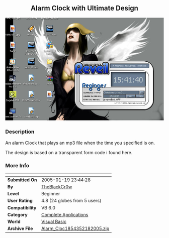 ﻿<div align="center">

## Alarm Clock with Ultimate Design

<img src="PIC2005218944556133.jpg">
</div>

### Description

An alarm Clock that plays an mp3 file when the time you specified is on.

The design is based on a transparent form code i found here.
 
### More Info
 


<span>             |<span>
---                |---
**Submitted On**   |2005-01-19 23:44:28
**By**             |[TheBlackCr0w](https://github.com/Planet-Source-Code/PSCIndex/blob/master/ByAuthor/theblackcr0w.md)
**Level**          |Beginner
**User Rating**    |4.8 (24 globes from 5 users)
**Compatibility**  |VB 6\.0
**Category**       |[Complete Applications](https://github.com/Planet-Source-Code/PSCIndex/blob/master/ByCategory/complete-applications__1-27.md)
**World**          |[Visual Basic](https://github.com/Planet-Source-Code/PSCIndex/blob/master/ByWorld/visual-basic.md)
**Archive File**   |[Alarm\_Cloc1854352182005\.zip](https://github.com/Planet-Source-Code/theblackcr0w-alarm-clock-with-ultimate-design__1-58985/archive/master.zip)








